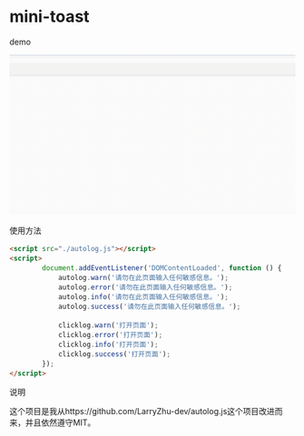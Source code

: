 # mini-toast

demo

![示例GIF](./demo.gif)

使用方法

``` html
<script src="./autolog.js"></script>
<script>
        document.addEventListener('DOMContentLoaded', function () {
            autolog.warn('请勿在此页面输入任何敏感信息。');
            autolog.error('请勿在此页面输入任何敏感信息。');
            autolog.info('请勿在此页面输入任何敏感信息。');
            autolog.success('请勿在此页面输入任何敏感信息。');

            clicklog.warn('打开页面');
            clicklog.error('打开页面');
            clicklog.info('打开页面');
            clicklog.success('打开页面');
        });
</script>
```

说明

这个项目是我从https://github.com/LarryZhu-dev/autolog.js这个项目改进而来，并且依然遵守MIT。
